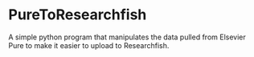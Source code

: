 # PureToResearchfish
A simple python program that manipulates the data pulled from Elsevier Pure to make it easier to upload to Researchfish.
